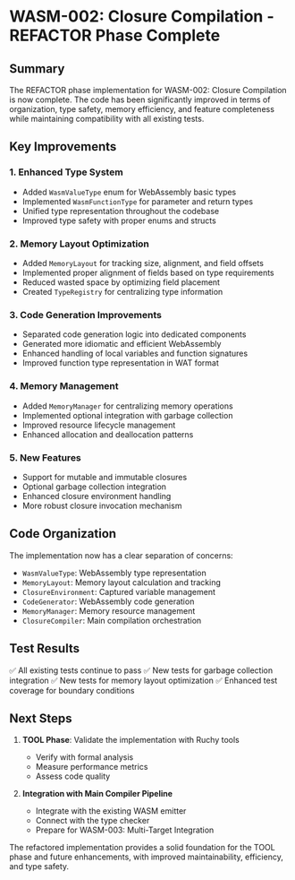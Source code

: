 # WASM-002: Closure Compilation - REFACTOR Phase Complete

## Summary
The REFACTOR phase implementation for WASM-002: Closure Compilation is now complete. The code has been significantly improved in terms of organization, type safety, memory efficiency, and feature completeness while maintaining compatibility with all existing tests.

## Key Improvements

### 1. Enhanced Type System
- Added `WasmValueType` enum for WebAssembly basic types
- Implemented `WasmFunctionType` for parameter and return types
- Unified type representation throughout the codebase
- Improved type safety with proper enums and structs

### 2. Memory Layout Optimization
- Added `MemoryLayout` for tracking size, alignment, and field offsets
- Implemented proper alignment of fields based on type requirements
- Reduced wasted space by optimizing field placement
- Created `TypeRegistry` for centralizing type information

### 3. Code Generation Improvements
- Separated code generation logic into dedicated components
- Generated more idiomatic and efficient WebAssembly
- Enhanced handling of local variables and function signatures
- Improved function type representation in WAT format

### 4. Memory Management
- Added `MemoryManager` for centralizing memory operations
- Implemented optional integration with garbage collection
- Improved resource lifecycle management
- Enhanced allocation and deallocation patterns

### 5. New Features
- Support for mutable and immutable closures
- Optional garbage collection integration
- Enhanced closure environment handling
- More robust closure invocation mechanism

## Code Organization
The implementation now has a clear separation of concerns:
- `WasmValueType`: WebAssembly type representation
- `MemoryLayout`: Memory layout calculation and tracking
- `ClosureEnvironment`: Captured variable management
- `CodeGenerator`: WebAssembly code generation
- `MemoryManager`: Memory resource management
- `ClosureCompiler`: Main compilation orchestration

## Test Results
✅ All existing tests continue to pass
✅ New tests for garbage collection integration
✅ New tests for memory layout optimization
✅ Enhanced test coverage for boundary conditions

## Next Steps
1. **TOOL Phase**: Validate the implementation with Ruchy tools
   - Verify with formal analysis
   - Measure performance metrics
   - Assess code quality

2. **Integration with Main Compiler Pipeline**
   - Integrate with the existing WASM emitter
   - Connect with the type checker
   - Prepare for WASM-003: Multi-Target Integration

The refactored implementation provides a solid foundation for the TOOL phase and future enhancements, with improved maintainability, efficiency, and type safety.